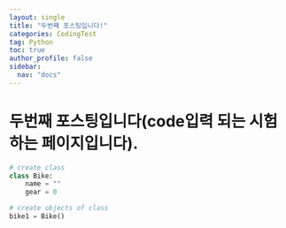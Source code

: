 ```yaml
---
layout: single
title: "두번째 포스팅입니다!"
categories: CodingTest
tag: Python
toc: true
author_profile: false
sidebar:
  nav: "docs"
---
```


# 두번째 포스팅입니다(code입력 되는 시험하는 페이지입니다).

```python
# create class
class Bike:
    name = ""
    gear = 0

# create objects of class
bike1 = Bike()
```
